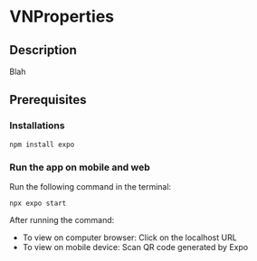 # VNProperties
## Description
Blah

## Prerequisites
### Installations
```
npm install expo
```

### Run the app on mobile and web 
Run the following command in the terminal:
```
npx expo start
```
After running the command:
<ul>
  <li>To view on computer browser: Click on the localhost URL</li>
  <li>To view on mobile device: Scan QR code generated by Expo</li>
</ul>
